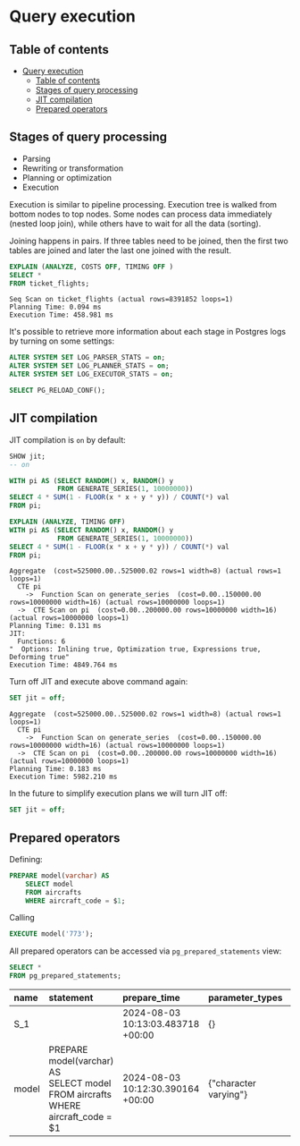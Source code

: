 # Query execution

## Table of contents

- [Query execution](#query-execution)
  - [Table of contents](#table-of-contents)
  - [Stages of query processing](#stages-of-query-processing)
  - [JIT compilation](#jit-compilation)
  - [Prepared operators](#prepared-operators)

## Stages of query processing

- Parsing
- Rewriting or transformation
- Planning or optimization
- Execution

Execution is similar to pipeline processing. Execution tree is walked from bottom nodes to top nodes. Some nodes can process data immediately (nested loop join), while others have to wait for all the data (sorting).

Joining happens in pairs. If three tables need to be joined, then the first two tables are joined and later the last one joined with the result.

```sql
EXPLAIN (ANALYZE, COSTS OFF, TIMING OFF )
SELECT *
FROM ticket_flights;
```

```console
Seq Scan on ticket_flights (actual rows=8391852 loops=1)
Planning Time: 0.094 ms
Execution Time: 458.981 ms
```

It's possible to retrieve more information about each stage in Postgres logs by turning on some settings:

```sql
ALTER SYSTEM SET LOG_PARSER_STATS = on;
ALTER SYSTEM SET LOG_PLANNER_STATS = on;
ALTER SYSTEM SET LOG_EXECUTOR_STATS = on;

SELECT PG_RELOAD_CONF();
```

## JIT compilation

JIT compilation is `on` by default:

```sql
SHOW jit;
-- on
```

```sql
WITH pi AS (SELECT RANDOM() x, RANDOM() y
            FROM GENERATE_SERIES(1, 10000000))
SELECT 4 * SUM(1 - FLOOR(x * x + y * y)) / COUNT(*) val
FROM pi;
```

```sql
EXPLAIN (ANALYZE, TIMING OFF)
WITH pi AS (SELECT RANDOM() x, RANDOM() y
            FROM GENERATE_SERIES(1, 10000000))
SELECT 4 * SUM(1 - FLOOR(x * x + y * y)) / COUNT(*) val
FROM pi;
```

```console
Aggregate  (cost=525000.00..525000.02 rows=1 width=8) (actual rows=1 loops=1)
  CTE pi
    ->  Function Scan on generate_series  (cost=0.00..150000.00 rows=10000000 width=16) (actual rows=10000000 loops=1)
  ->  CTE Scan on pi  (cost=0.00..200000.00 rows=10000000 width=16) (actual rows=10000000 loops=1)
Planning Time: 0.131 ms
JIT:
  Functions: 6
"  Options: Inlining true, Optimization true, Expressions true, Deforming true"
Execution Time: 4849.764 ms
```

Turn off JIT and execute above command again:

```sql
SET jit = off;
```

```console
Aggregate  (cost=525000.00..525000.02 rows=1 width=8) (actual rows=1 loops=1)
  CTE pi
    ->  Function Scan on generate_series  (cost=0.00..150000.00 rows=10000000 width=16) (actual rows=10000000 loops=1)
  ->  CTE Scan on pi  (cost=0.00..200000.00 rows=10000000 width=16) (actual rows=10000000 loops=1)
Planning Time: 0.183 ms
Execution Time: 5982.210 ms
```

In the future to simplify execution plans we will turn JIT off:

```sql
SET jit = off;
```

## Prepared operators

Defining:

```sql
PREPARE model(varchar) AS
    SELECT model
    FROM aircrafts
    WHERE aircraft_code = $1;
```

Calling

```sql
EXECUTE model('773');
```

All prepared operators can be accessed via `pg_prepared_statements` view:

```sql
SELECT *
FROM pg_prepared_statements;
```

| name  | statement                                                                                       | prepare_time                      | parameter_types       | result_types | from_sql | generic_plans | custom_plans |
| :---- | :---------------------------------------------------------------------------------------------- | :-------------------------------- | :-------------------- | :----------- | :------- | :------------ | :----------- |
| S_1   |                                                                                                 | 2024-08-03 10:13:03.483718 +00:00 | {}                    | null         | false    | 12            | 0            |
| model | PREPARE model\(varchar\) AS<br/> SELECT model<br/> FROM aircrafts<br/> WHERE aircraft_code = $1 | 2024-08-03 10:12:30.390164 +00:00 | {"character varying"} | {text}       | true     | 0             | 3            |
